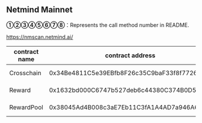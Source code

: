 ## Netmind Mainnet

**①②③④⑤⑥⑦⑧**：Represents the call method number in README.

https://nmscan.netmind.ai/

|contract name|contract address|Proposal ID|Operating Instructions|invoke methods|parameter invocation|
| --- | --- | --- |--- | --- |---|
|  Crosschain  |  0x34Be4811C5e39EBfb8F26c35C9baF33f8f772689 |  9  | **⑥**Upgrade Contract  | upgrad  |   0xD659e27288871C2e421302e3071b5C70c330731F |
|   Reward  |  0x1632bd000C6747b527deb6c44380C374B0D56c56  |  10  | **⑥**Upgrade Contract  | upgrad  |   0xBB8E67Ec142748dbc783c13a4029Eaa923285061  |
|   RewardPool  |  0x38045Ad4B008c3aE7Eb11C3fA1A4AD7a946A6b15  |   11 | **⑥**Upgrade Contract  | upgrad  |   0x20ef0BD2Ceb70F991F21659dBaCA41d44FB79ED2  |

